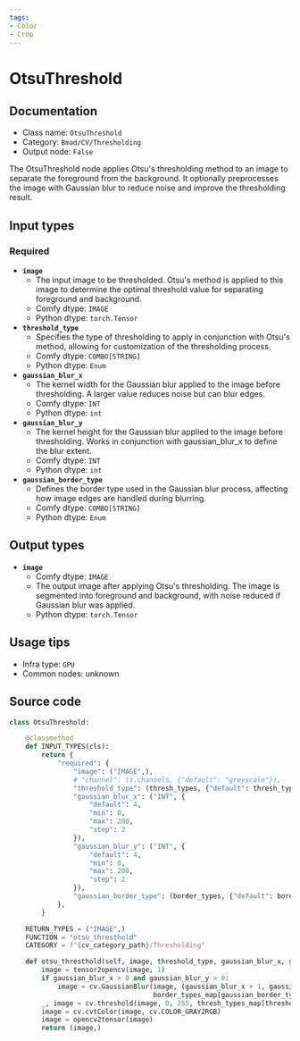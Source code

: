 ```yaml
---
tags:
- Color
- Crop
---
```


# OtsuThreshold
## Documentation
- Class name: `OtsuThreshold`
- Category: `Bmad/CV/Thresholding`
- Output node: `False`

The OtsuThreshold node applies Otsu's thresholding method to an image to separate the foreground from the background. It optionally preprocesses the image with Gaussian blur to reduce noise and improve the thresholding result.
## Input types
### Required
- **`image`**
    - The input image to be thresholded. Otsu's method is applied to this image to determine the optimal threshold value for separating foreground and background.
    - Comfy dtype: `IMAGE`
    - Python dtype: `torch.Tensor`
- **`threshold_type`**
    - Specifies the type of thresholding to apply in conjunction with Otsu's method, allowing for customization of the thresholding process.
    - Comfy dtype: `COMBO[STRING]`
    - Python dtype: `Enum`
- **`gaussian_blur_x`**
    - The kernel width for the Gaussian blur applied to the image before thresholding. A larger value reduces noise but can blur edges.
    - Comfy dtype: `INT`
    - Python dtype: `int`
- **`gaussian_blur_y`**
    - The kernel height for the Gaussian blur applied to the image before thresholding. Works in conjunction with gaussian_blur_x to define the blur extent.
    - Comfy dtype: `INT`
    - Python dtype: `int`
- **`gaussian_border_type`**
    - Defines the border type used in the Gaussian blur process, affecting how image edges are handled during blurring.
    - Comfy dtype: `COMBO[STRING]`
    - Python dtype: `Enum`
## Output types
- **`image`**
    - Comfy dtype: `IMAGE`
    - The output image after applying Otsu's thresholding. The image is segmented into foreground and background, with noise reduced if Gaussian blur was applied.
    - Python dtype: `torch.Tensor`
## Usage tips
- Infra type: `GPU`
- Common nodes: unknown


## Source code
```python
class OtsuThreshold:

    @classmethod
    def INPUT_TYPES(cls):
        return {
            "required": {
                "image": ("IMAGE",),
                # "channel": (s.channels, {"default": "greyscale"}),
                "threshold_type": (thresh_types, {"default": thresh_types[0]}),
                "gaussian_blur_x": ("INT", {
                    "default": 4,
                    "min": 0,
                    "max": 200,
                    "step": 2
                }),
                "gaussian_blur_y": ("INT", {
                    "default": 4,
                    "min": 0,
                    "max": 200,
                    "step": 2
                }),
                "gaussian_border_type": (border_types, {"default": border_types[0]}),
            },
        }

    RETURN_TYPES = ("IMAGE",)
    FUNCTION = "otsu_thresthold"
    CATEGORY = f"{cv_category_path}/Thresholding"

    def otsu_thresthold(self, image, threshold_type, gaussian_blur_x, gaussian_blur_y, gaussian_border_type):
        image = tensor2opencv(image, 1)
        if gaussian_blur_x > 0 and gaussian_blur_y > 0:
            image = cv.GaussianBlur(image, (gaussian_blur_x + 1, gaussian_blur_y + 1),
                                    border_types_map[gaussian_border_type])
        _, image = cv.threshold(image, 0, 255, thresh_types_map[threshold_type] + cv.THRESH_OTSU)
        image = cv.cvtColor(image, cv.COLOR_GRAY2RGB)
        image = opencv2tensor(image)
        return (image,)

```
